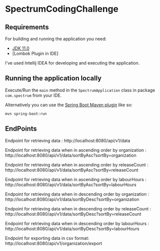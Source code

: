 # SpectrumCodingChallenge

## Requirements

For building and running the application you need:

- [JDK 11.0](https://www.oracle.com/java/technologies/javase-jdk11-downloads.html)
- [Lombok Plugin in IDE] 

I've used Intellij IDEA for developing and executing the application.

## Running the application locally

Execute/Run the `main` method in the `SpectrumApplication` class in package `com.spectrum` from your IDE.

Alternatively you can use the [Spring Boot Maven plugin](https://docs.spring.io/spring-boot/docs/current/reference/html/build-tool-plugins-maven-plugin.html) like so:

```shell
mvn spring-boot:run
```
## EndPoints

Endpoint for retrieving data :
http://localhost:8080/api/v1/data


Endpoint for retrieving data when in ascending order by organization :
http://localhost:8080/api/v1/data/sortByAsc?sortBy=organization

Endpoint for retrieving data when in ascending order by releaseCount :
http://localhost:8080/api/v1/data/sortByAsc?sortBy=releaseCount


Endpoint for retrieving data when in ascending order by labourHours :
http://localhost:8080/api/v1/data/sortByAsc?sortBy=labourHours

Endpoint for retrieving data when in descending order by organization :
http://localhost:8080/api/v1/data/sortByDesc?sortBy=organization

Endpoint for retrieving data when in descending order by releaseCount :
http://localhost:8080/api/v1/data/sortByDesc?sortBy=releaseCount

Endpoint for retrieving data when in descending order by labourHours :
http://localhost:8080/api/v1/data/sortByDesc?sortBy=labourHours

Endpoint for exporting data in csv format:
http://localhost:8080/api/v1/organization/export
